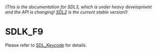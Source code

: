 ###### (This is the documentation for SDL3, which is under heavy development and the API is changing! [SDL2](https://wiki.libsdl.org/SDL2/) is the current stable version!)
# SDLK_F9

Please refer to [SDL_Keycode](SDL_Keycode) for details.

